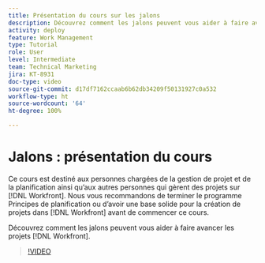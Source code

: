 ```yaml
---
title: Présentation du cours sur les jalons
description: Découvrez comment les jalons peuvent vous aider à faire avancer les projets  [!DNL  Workfront] .
activity: deploy
feature: Work Management
type: Tutorial
role: User
level: Intermediate
team: Technical Marketing
jira: KT-8931
doc-type: video
source-git-commit: d17df7162ccaab6b62db34209f50131927c0a532
workflow-type: ht
source-wordcount: '64'
ht-degree: 100%

---
```


# Jalons : présentation du cours

Ce cours est destiné aux personnes chargées de la gestion de projet et de la planification ainsi qu’aux autres personnes qui gèrent des projets sur [!DNL Workfront]. Nous vous recommandons de terminer le programme Principes de planification ou d’avoir une base solide pour la création de projets dans [!DNL Workfront] avant de commencer ce cours.

Découvrez comment les jalons peuvent vous aider à faire avancer les projets [!DNL  Workfront].

>[!VIDEO](https://video.tv.adobe.com/v/335203/?quality=12&learn=on&enablevpops)
